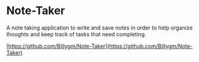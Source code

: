 # Note-Taker

A note taking application to write and save notes in order to help organize thoughts and keep track of tasks that need completing.

[https://github.com/Billygm/Note-Taker](https://github.com/Billygm/Note-Taker)